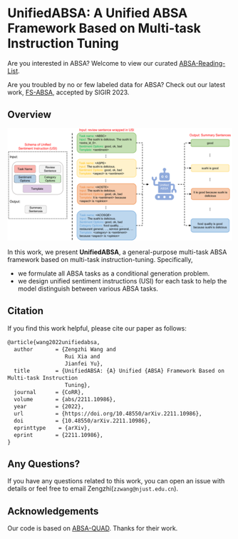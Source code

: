# UnifiedABSA: A Unified ABSA Framework Based on Multi-task Instruction Tuning

Are you interested in ABSA? Welcome to view our curated [ABSA-Reading-List](https://github.com/NUSTM/ABSA-Reading-List). 

Are you troubled by no or few labeled data for ABSA? Check out our latest work, [FS-ABSA](https://github.com/NUSTM/FS-ABSA), accepted by SIGIR 2023.


## Overview

![](./asset/model-main-and-schema.png)

In this work, we present **UnifiedABSA**, a general-purpose multi-task ABSA framework based on multi-task instruction-tuning. 
Specifically, 
- we formulate all ABSA tasks as a conditional generation problem. 
- we design unified sentiment instructions (USI) for each task to help the model distinguish between various ABSA tasks.



## Citation

If you find this work helpful, please cite our paper as follows:
```
@article{wang2022unifiedabsa,
  author       = {Zengzhi Wang and
                  Rui Xia and
                  Jianfei Yu},
  title        = {UnifiedABSA: {A} Unified {ABSA} Framework Based on Multi-task Instruction
                  Tuning},
  journal      = {CoRR},
  volume       = {abs/2211.10986},
  year         = {2022},
  url          = {https://doi.org/10.48550/arXiv.2211.10986},
  doi          = {10.48550/arXiv.2211.10986},
  eprinttype    = {arXiv},
  eprint       = {2211.10986},
}
```

## Any Questions?

If you have any questions related to this work, you can open an issue with details or feel free to email Zengzhi(`zzwang@njust.edu.cn`).


## Acknowledgements

Our code is based on [ABSA-QUAD](https://github.com/IsakZhang/ABSA-QUAD). Thanks for their work.

